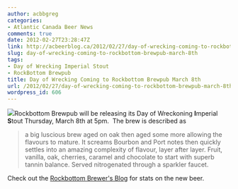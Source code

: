 ```yaml
---
author: acbbgreg
categories:
- Atlantic Canada Beer News
comments: true
date: 2012-02-27T23:28:47Z
link: http://acbeerblog.ca/2012/02/27/day-of-wrecking-coming-to-rockbottom-brewpub-march-8th/
slug: day-of-wrecking-coming-to-rockbottom-brewpub-march-8th
tags:
- Day of Wrecking Imperial Stout
- RockBottom Brewpub
title: Day of Wrecking Coming to Rockbottom Brewpub March 8th
url: /2012/02/27/day-of-wrecking-coming-to-rockbottom-brewpub-march-8th/
wordpress_id: 606
---
```


[![](http://acbeerblog.ca/wp-content/uploads/2012/02/rock_bottom3.jpg)](http://acbeerblog.ca/wp-content/uploads/2012/02/rock_bottom3.jpg)Rockbottom Brewpub will be releasing its Day of Wreckoning **I**mperial **S**tout Thursday, March 8th at 5pm.  The brew is described as


<blockquote>a big luscious brew aged on oak then aged some more allowing the flavours to mature. It screams Bourbon and Port notes then quickly settles into an amazing complexity of flavour, layer after layer. Fruit, vanilla, oak, cherries, caramel and chocolate to start with superb tannin balance. Served nitrogenated through a sparkler faucet.</blockquote>


Check out the [Rockbottom Brewer's Blog](http://rockbottombrewpub.blogspot.com/2012/02/day-of-wreckoning-march-8th-2012.html) for stats on the new beer.
